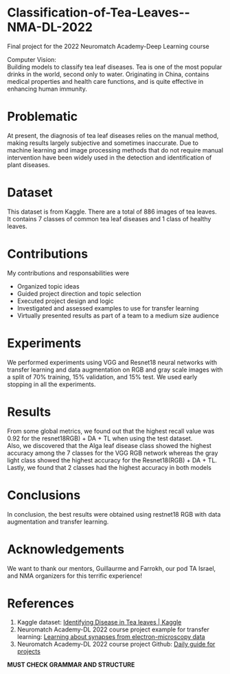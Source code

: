 # Classification-of-Tea-Leaves--NMA-DL-2022
Final project for the 2022 Neuromatch Academy-Deep Learning course

Computer Vision:
<br>
Building models to classify tea leaf diseases. Tea is one of the most popular drinks in the world, second only to water. Originating in China, contains medical properties and health care functions, and is quite effective in enhancing human immunity.

# Problematic

At present, the diagnosis of tea leaf diseases relies on the manual method, making results largely subjective and sometimes inaccurate.
Due to machine learning and image processing methods that do not require manual intervention have been widely used in the detection and identification of plant diseases.

# Dataset

This dataset is from Kaggle. There are a total of 886 images of tea leaves. 
<br>
It contains 7 classes of common tea leaf diseases and 1 class of healthy leaves.

# Contributions 

My contributions and responsabilities were 

* Organized topic ideas
* Guided project direction and topic selection
* Executed project design and logic 
* Investigated and assessed examples to use for transfer learning 
* Virtually presented results as part of a team to a medium size audience 

# Experiments

We performed experiments using VGG and Resnet18 neural networks with transfer learning and data augmentation on RGB and gray scale images with a split of 70% training, 15% validation, and 15% test. We used early stopping in all the experiments. 

# Results 

From some global metrics, we found out that the highest recall value was 0.92 for the resnet18RGB) + DA + TL when using the test dataset. 
<br>
Also, we discovered that the Alga leaf disease class showed the highest accuracy among the 7 classes for the VGG RGB network whereas the gray light class showed the highest accuracy for the Resnet18(RGB) + DA + TL. 
<br>
Lastly, we found that 2 classes had the highest accuracy in both models

# Conclusions 

In conclusion, the best results were obtained using restnet18 RGB with data augmentation and transfer learning. 

# Acknowledgements 

We want to thank our mentors, Guillaurme and Farrokh, our pod TA Israel, and NMA organizers for this terrific experience!

# References 

1. Kaggle dataset: [Identifying Disease in Tea leaves | Kaggle](https://www.kaggle.com/datasets/shashwatwork/identifying-disease-in-tea-leafs)
2. Neuromatch Academy-DL 2022 course project example for transfer learning: [Learning about synapses from electron-microscopy data](https://deeplearning.neuromatch.io/projects/ComputerVision/slides.html)
3. Neuromatch Academy-DL 2022 course project Github: [Daily guide for projects](https://deeplearning.neuromatch.io/projects/docs/project_guidance.html)


**MUST CHECK GRAMMAR AND STRUCTURE**


